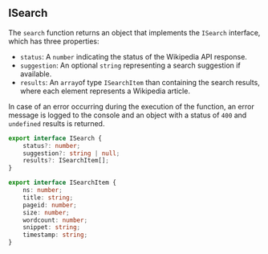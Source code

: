 ## ISearch
The ```search``` function returns an object that implements the ```ISearch``` interface, which has three properties:

- ```status```: A ```number``` indicating the status of the Wikipedia API response.
- ```suggestion```: An optional ```string``` representing a search suggestion if available.
- ```results```: An ```array```of type ```ISearchItem``` than containing the search results, where each element represents a Wikipedia article.

In case of an error occurring during the execution of the function, an error message is logged to the console and an object with a status of ```400``` and ```undefined``` results is returned.

```typescript
export interface ISearch {
	status?: number;
	suggestion?: string | null;
	results?: ISearchItem[];
}

export interface ISearchItem {
	ns: number;
	title: string;
	pageid: number;
	size: number;
	wordcount: number;
	snippet: string;
	timestamp: string;
}
```



